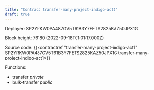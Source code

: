 ```yaml
---
title: "Contract transfer-many-project-indigo-act1"
draft: true
---
```

Deployer: SP2YRKW0PA487GV5T61B3Y7FETS2825KAZ50JPX1G


 



Block height: 76180 (2022-09-18T01:01:17.000Z)

Source code: {{<contractref "transfer-many-project-indigo-act1" SP2YRKW0PA487GV5T61B3Y7FETS2825KAZ50JPX1G transfer-many-project-indigo-act1>}}

Functions:

* transfer _private_
* bulk-transfer _public_
